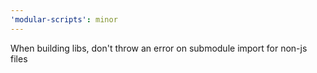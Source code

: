 ```yaml
---
'modular-scripts': minor
---
```


When building libs, don't throw an error on submodule import for non-js files
